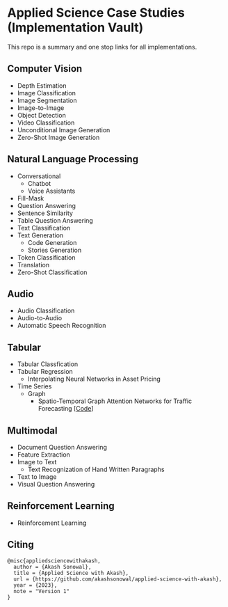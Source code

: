 # Applied Science Case Studies (Implementation Vault)

This repo is a summary and one stop links for all implementations.

## Computer Vision

- Depth Estimation
- Image Classification
- Image Segmentation
- Image-to-Image
- Object Detection
- Video Classification
- Unconditional Image Generation
- Zero-Shot Image Generation

## Natural Language Processing
- Conversational
  - Chatbot
  - Voice Assistants
- Fill-Mask
- Question Answering
- Sentence Similarity
- Table Question Answering
- Text Classification
- Text Generation
  - Code Generation
  - Stories Generation
- Token Classification
- Translation
- Zero-Shot Classification

## Audio
- Audio Classification
- Audio-to-Audio
- Automatic Speech Recognition

## Tabular
- Tabular Classfication
- Tabular Regression
  - Interpolating Neural Networks in Asset Pricing
- Time Series
  - Graph
    - Spatio-Temporal Graph Attention Networks for Traffic Forecasting [[Code](https://github.com/akashsonowal/traffic-forecasting)]

## Multimodal
- Document Question Answering
- Feature Extraction
- Image to Text
  -  Text Recognization of Hand Written Paragraphs
- Text to Image
- Visual Question Answering

## Reinforcement Learning
- Reinforcement Learning

## Citing

```
@misc{appliedsciencewithakash,
  author = {Akash Sonowal},
  title = {Applied Science with Akash},
  url = {https://github.com/akashsonowal/applied-science-with-akash},
  year = {2023},
  note = "Version 1"
}
```
